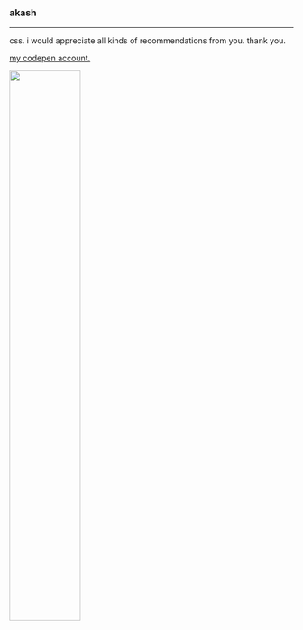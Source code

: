 ### akash
<hr>
css. i would appreciate all kinds of recommendations from you. thank you.
<br> 

[my codepen account.](https://codepen.io/akash-1618)

<img src="https://imgur.com/bOkr3ML.gif" width="50%" align="center">

<!--
**akash-1618/akash-1618** is a ✨ _special_ ✨ repository because its `README.md` (this file) appears on your GitHub profile.

Here are some ideas to get you started:

- 🔭 I’m currently working on ...
- 🌱 I’m currently learning ...
- 👯 I’m looking to collaborate on ...
- 🤔 I’m looking for help with ...
- 💬 Ask me about ...
- 📫 How to reach me: ...
- 😄 Pronouns: ...
- ⚡ Fun fact: ...
-->
